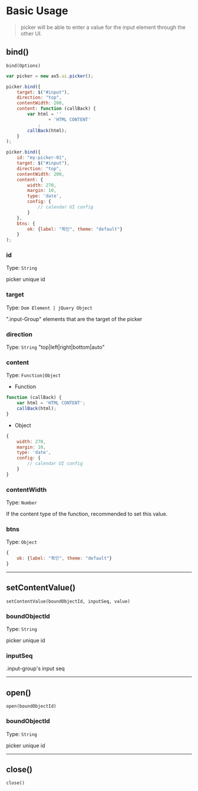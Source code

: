 # Basic Usage
> picker will be able to enter a value for the input element through the other UI.

## bind()
`bind(Options)`



```js
var picker = new ax5.ui.picker();

picker.bind({
    target: $("#input"),
    direction: "top",
    contentWidth: 200,
    content: function (callBack) {
        var html = ''
                + 'HTML CONTENT'
            ;
        callBack(html);
    }
);

picker.bind({
    id: "my-picker-01",
    target: $("#input"),
    direction: "top",
    contentWidth: 200,
    content: {
        width: 270,
        margin: 10,
        type: 'date',
        config: {
            // calendar UI config
        }
    },
    btns: {
        ok: {label: "확인", theme: "default"}
    }
);
```



### id

Type: `String` 

picker unique id

### target

Type: `Dom Element | jQuery Object`

".input-Group" elements that are the target of the picker

### direction

Type: `String` "top|left|right|bottom|auto"

### content

Type: `Function|Object`

- Function
```js
function (callBack) {
    var html = 'HTML CONTENT';
    callBack(html);
}
```
- Object
```js
{
    width: 270,
    margin: 10,
    type: 'date',
    config: {
        // calendar UI config
    }
}
```

### contentWidth

Type: `Number`

If the content type of the function, recommended to set this value.

### btns

Type: `Object`

```js
{
    ok: {label: "확인", theme: "default"}
}
```

- - -

## setContentValue()

`setContentValue(boundObjectId, inputSeq, value)`

### boundObjectId

Type: `String`
 
picker unique id

### inputSeq

.input-group's input seq

- - -

## open()

`open(boundObjectId)`

### boundObjectId

Type: `String`

picker unique id

- - -

## close()

`close()`